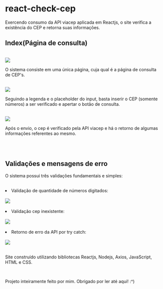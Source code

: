 # react-check-cep
Exercendo consumo da API viacep aplicada em Reactjs, o site verifica a existência do CEP e retorna suas informações.
<h2>Index(Página de consulta)</h2>
<br>
<img src="https://github.com/MrSampaio/react-check-cep/assets/118141328/e77a704f-6ce9-4a6e-8830-1fc3212594dc"> 
<br>
<p>O sistema consiste em uma única página, cuja qual é a página de consulta de CEP's.</p>
<br>
<img src="https://github.com/MrSampaio/react-check-cep/assets/118141328/2a5ef4ef-176d-4894-9ee9-ed26dcef920f">
<p>Seguindo a legenda e o placeholder do input, basta inserir o CEP (somente números) a ser verificado e apertar o botão de consulta.</p>
<br>
<img src="https://github.com/MrSampaio/react-check-cep/assets/118141328/32a6efb2-5759-456f-95ba-5e670cc6a2e3">
<br>
<p>Após o envio, o cep é verificado pela API viacep e há o retorno de algumas informações referentes ao mesmo.</p>
<br>
<br>
<h2>Validações e mensagens de erro</h2>
<p>O sistema possui três validações fundamentais e simples:</p>
<br>
<li>Validação de quantidade de números digitados:</li>
<br>
<img src="https://github.com/MrSampaio/react-check-cep/assets/118141328/d5a0eb6f-cab4-4ed6-b9b6-aae70fd0dd73">
<br>
<br>
<li>Validação cep inexistente:</li>
<br>
<img src="https://github.com/MrSampaio/react-check-cep/assets/118141328/92803509-73df-46d7-b9c6-e2f92421578e">
<br>
<br>
<li>Retorno de erro da API por try catch:</li>
<br>
<img src="https://github.com/MrSampaio/react-check-cep/assets/118141328/aeb0b596-459c-4b78-8417-40a5fbd4f4e7">
<br>
<br>
<p>Site construído utilizando bibliotecas Reactjs, Nodejs, Axios, JavaScript, HTML e CSS.</p>
<br>
<p>Projeto inteiramente feito por mim. Obrigado por ler até aqui! :^)</p>
